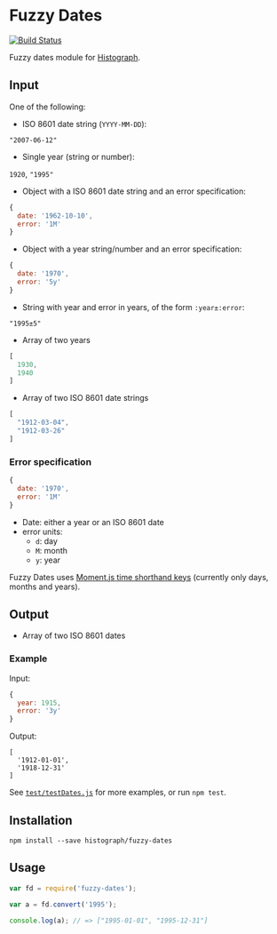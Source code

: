 # Fuzzy Dates

[![Build Status](https://travis-ci.org/histograph/fuzzy-dates.svg)](https://travis-ci.org/histograph/fuzzy-dates)

Fuzzy dates module for [Histograph](https://github.com/histograph/histograph).

## Input

One of the following:

- ISO 8601 date string (`YYYY-MM-DD`):

`"2007-06-12"`

- Single year (string or number):

`1920`, `"1995"`

- Object with a ISO 8601 date string and an error specification:

```js
{
  date: '1962-10-10',
  error: '1M'
}
```

- Object with a year string/number and an error specification:

```js
{
  date: '1970',
  error: '5y'
}
```

- String with year and error in years, of the form `:year±:error`:

`"1995±5"`

- Array of two years

```js
[
  1930,
  1940
]
```

- Array of two ISO 8601 date strings

```js
[
  "1912-03-04",
  "1912-03-26"
]
```

### Error specification

```js
{
  date: '1970',
  error: '1M'
}
```

- Date: either a year or an ISO 8601 date
- error units:
  - `d`: day
  - `M`: month
  - `y`: year

Fuzzy Dates uses [Moment.js time shorthand keys](http://momentjs.com/docs/#/manipulating/add/) (currently only days, months and years).

## Output

- Array of two ISO 8601 dates

### Example

Input:

```js
{
  year: 1915,
  error: '3y'
}
```

Output:

```
[
  '1912-01-01',
  '1918-12-31'
]
```

See [`test/testDates.js`](test/testDates.js) for more examples, or run `npm test`.

## Installation

    npm install --save histograph/fuzzy-dates

## Usage

```js
var fd = require('fuzzy-dates');

var a = fd.convert('1995');

console.log(a); // => ["1995-01-01", "1995-12-31"]
```